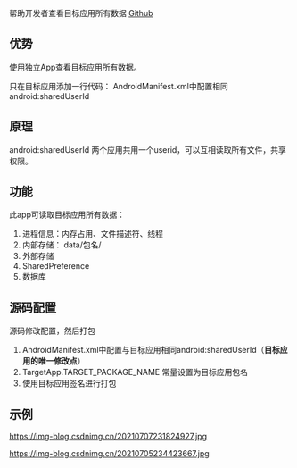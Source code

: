 帮助开发者查看目标应用所有数据
[Github](https://github.com/Ping-Pang-Qiu/Insight)

## 优势
使用独立App查看目标应用所有数据。

只在目标应用添加一行代码：
AndroidManifest.xml中配置相同android:sharedUserId

## 原理
android:sharedUserId
两个应用共用一个userid，可以互相读取所有文件，共享权限。

## 功能
此app可读取目标应用所有数据：
1. 进程信息：内存占用、文件描述符、线程
2. 内部存储： data/包名/
3. 外部存储
4. SharedPreference
5. 数据库

## 源码配置
源码修改配置，然后打包
1. AndroidManifest.xml中配置与目标应用相同android:sharedUserId（**目标应用的唯一修改点**）
2. TargetApp.TARGET_PACKAGE_NAME 常量设置为目标应用包名
3. 使用目标应用签名进行打包


## 示例
https://img-blog.csdnimg.cn/20210707231824927.jpg

https://img-blog.csdnimg.cn/20210705234423667.jpg



